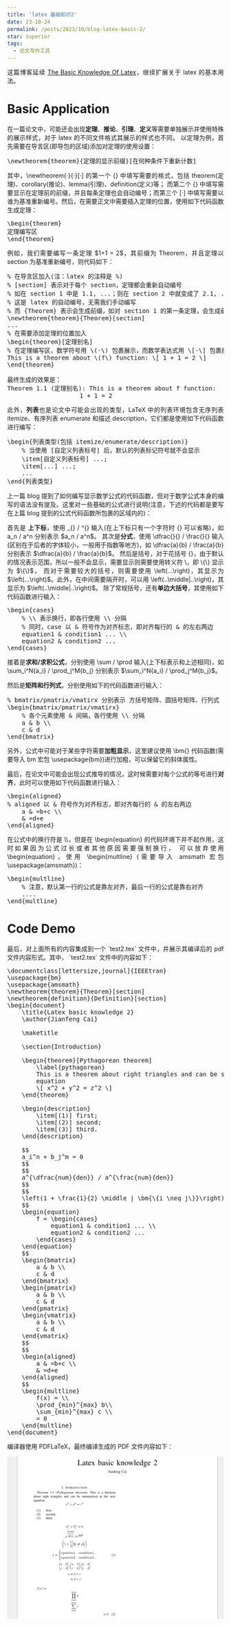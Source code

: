 ```yaml
---
title: 'latex 基础知识2'
date: 23-10-24
permalink: /posts/2023/10/blog-latex-basic-2/
star: superior
tags:
  - 论文写作工具
---
```


<p style="text-align:justify; text-justify:inter-ideograph;">这篇博客延续 <a href="https://cai-jianfeng.github.io/posts/2023/10/blog-latex-basic/" target="_blank" title="latex basic">
The Basic Knowledge Of Latex</a>，继续扩展关于 latex 的基本用法。</p>

Basic Application
===

<p style="text-align:justify; text-justify:inter-ideograph;">在一篇论文中，可能还会出现<b>定理</b>、<b>推论</b>、<b>引理</b>、<b>定义</b>等需要单独展示并使用特殊的展示样式，对于 latex 的不同文件格式其展示的样式也不同。
以定理为例，首先需要在导言区(即导包的区域)添加对定理的使用设置：</p>

<pre>
\newtheorem{theorem}{定理的显示前缀}[在何种条件下重新计数]
</pre>

<p style="text-align:justify; text-justify:inter-ideograph;">其中，\newtheorem{·}{·}[·] 的第一个 {} 中填写需要的格式，包括 theorem(定理)、corollary(推论)、lemma(引理)、definition(定义)等；
而第二个 {} 中填写需要显示在定理前的前缀，并且每条定理也会自动编号；而第三个 [·] 中填写需要以谁为基准重新编号。然后，在需要正文中需要插入定理的位置，使用如下代码函数生成定理：</p>

<pre>
\begin{theorem}
定理编写区
\end{theorem}
</pre>

<p style="text-align:justify; text-justify:inter-ideograph;">例如，我们需要编写一条定理 $1+1 = 2$，其前缀为 Theorem，并且定理以 section 为基准重新编号，则代码如下：</p>

<pre>
% 在导言区加入(注：latex 的注释是 %)
% [section] 表示对于每个 section，定理都会重新自动编号
% 如在 section 1 中是 1.1, ...；则在 section 2 中就变成了 2.1, ...
% 这是 latex 的自动编号，无需我们手动编写
% 而 {Theorem} 表示会生成前缀，如对 section 1 的第一条定理，会生成前缀 Theorem 1.1
\newtheorem{theorem}{Theorem}[section]
...
% 在需要添加定理的位置加入
\begin{theorem}[定理别名]
% 在定理编写区，数学符号用 \(·\) 包裹展示，而数学表达式用 \[·\] 包裹展示(其语法和正文的 $·$ 中的语法相同)
This is a theorem about \(f\) function: \[ 1 + 1 = 2 \]
\end{theorem}

最终生成的效果是：
Theorem 1.1 (定理别名): This is a theorem about f function: 
                    1 + 1 = 2
</pre>

<p style="text-align:justify; text-justify:inter-ideograph;">此外，<b>列表</b>也是论文中可能会出现的类型，LaTeX 中的列表环境包含无序列表 itemize、有序列表 enumerate 和描述 description，它们都是使用如下代码函数进行编写：</p>

<pre>
\begin{列表类型(包括 itemize/enumerate/description)}
    % 当使用 [自定义列表标号] 后，默认的列表标记符号就不会显示
    \item[自定义列表标号] ...;
    \item[...] ...;
    ...
\end{列表类型}
</pre>

<p style="text-align:justify; text-justify:inter-ideograph;">上一篇 blog 提到了如何编写显示数学公式的代码函数，但对于数学公式本身的编写的语法没有提及。这里对一些基础的公式进行说明(注意，下述的代码都是要写在上篇 blog 提到的公式代码函数所包裹的区域内的)：</p>

<p style="text-align:justify; text-justify:inter-ideograph;">首先是 <b>上下标</b>，使用 _{} / ^{} 输入(在上下标只有一个字符时 {} 可以省略)，如 a_n / a^n 分别表示 $a_n / a^n$。
其次是<b>分式</b>，使用 \dfrac{}{} / \frac{}{} 输入(区别在于后者的字体较小，一般用于指数等地方)，如 \dfrac{a}{b} / \frac{a}{b} 分别表示 $\dfrac{a}{b} / \frac{a}{b}$。
然后是括号，对于花括号 {}，由于默认的情况表示范围，所以一般不会显示，需要显示则需要使用转义符 \，即 \{\} 显示为 $\{\}$，
而对于需要较大的括号，则需要使用 \left(...\right)，其显示为 $\left(...\right)$。此外，在中间需要隔开时，可以用 \left(..\middle|..\right)，其显示为 $\left(..\middle|..\right)$。
除了常规括号，还有<b>单边大括号</b>，其使用如下代码函数进行输入：</p>

<pre>
\begin{cases}
    % \\ 表示换行，即各行使用 \\ 分隔
    % 同时，case 以 & 符号作为对齐标志，即对齐每行的 & 的左右两边
    equation1 & condition1 ... \\
    equation2 & condition2 ...
\end{cases}
</pre>

<p style="text-align:justify; text-justify:inter-ideograph;">接着是<b>求和/求积公式</b>，分别使用 \sum / \prod 输入(上下标表示和上述相同)，如 \sum_i^N{a_i} / \prod_j^M{b_j} 分别表示 $\sum_i^N{a_i} / \prod_j^M{b_j}$。</p>

<p style="text-align:justify; text-justify:inter-ideograph;">然后是<b>矩阵和行列式</b>，分别使用如下的代码函数进行输入：</p>

<pre>
% bmatrix/pmatrix/vmatirx 分别表示 方括号矩阵、圆括号矩阵、行列式
\begin{bmatrix/pmatrix/vmatirx}
    % 各个元素使用 & 间隔，各行使用 \\ 分隔
    a & b \\
    c & d
\end{bmatrix}
</pre>

<p style="text-align:justify; text-justify:inter-ideograph;">另外，公式中可能对于某些字符需要<b>加粗显示</b>，这里建议使用 \bm{} 代码函数(需要导入 bm 宏包 \usepackage{bm})进行加粗，可以保留它的斜体属性。</p>

<p style="text-align:justify; text-justify:inter-ideograph;">最后，在论文中可能会出现公式推导的情况，这时候需要对每个公式的等号进行<b>对齐</b>，此时可以使用如下代码函数进行输入：</p>

<pre>
\begin{aligned}
% aligned 以 & 符号作为对齐标志，即对齐每行的 & 的左右两边
    a & =b+c \\
    & =d+e
\end{aligned}
</pre>

<p style="text-align:justify; text-justify:inter-ideograph;">在公式中的换行符是 \\，但是在 \begin{equation} 的代码环境下并不起作用，这时如果因为公式过长或者其他原因需要强制换行，
可以放弃使用 \begin{equation}，使用 \begin{multline} (需要导入 amsmath 宏包 \usepackage{amsmath})：</p>

<pre>
\begin{multline}
    % 注意，默认第一行的公式是靠左对齐，最后一行的公式是靠右对齐
    ....
\end{multline}
</pre>

Code Demo
===
<p style="text-align:justify; text-justify:inter-ideograph;">最后，对上面所有的内容集成到一个 `test2.tex` 文件中，并展示其编译后的 pdf 文件内容形式。其中， `test2.tex` 文件中的内容如下：</p>

<pre>
\documentclass[lettersize,journal]{IEEEtran}
\usepackage{bm}
\usepackage{amsmath}
\newtheorem{theorem}{Theorem}[section]
\newtheorem{definition}{Definition}[section]
\begin{document}
	\title{Latex basic knowledge 2}
	\author{Jianfeng Cai}
	
	\maketitle
	
	\section{Introduction}
	
	\begin{theorem}[Pythagorean theorem]
		\label{pythagorean}
		This is a theorem about right triangles and can be summarised in the next 
		equation 
		\[ x^2 + y^2 = z^2 \]
	\end{theorem}
	
	\begin{description}
		\item[(1)] first; 
		\item[(2)] second;
		\item[(3)] third. 
	\end{description}

	$$
	a_i^n + b_j^m = 0
	$$
	$$
	a^{\dfrac{num}{den}} / a^{\frac{num}{den}}
	$$
	$$
	\left(1 + \frac{1}{2} \middle | \bm{\{i \neq j\}}\right)
	$$
	\begin{equation}
		f = \begin{cases}
			equation1 & condition1 ... \\
			equation2 & condition2 ...
		\end{cases}
	\end{equation}
	$$
	\begin{bmatrix}
		a & b \\
		c & d
	\end{bmatrix}
	\begin{pmatrix}
		a & b \\
		c & d
	\end{pmatrix}
	\begin{vmatrix}
		a & b \\
		c & d
	\end{vmatrix}
	$$
	$$
	\begin{aligned}
		a & =b+c \\
		& =d+e
	\end{aligned}
	$$
	\begin{multline}
		f(x) = \\
		\prod_{min}^{max} b\\
		\sum_{min}^{max} c \\
		= 0
	\end{multline}	
\end{document}
</pre>

<p style="text-align:justify; text-justify:inter-ideograph;">编译器使用 PDFLaTeX，最终编译生成的 PDF 文件内容如下：</p>

![demo](/images/latex_basic_application2.png)